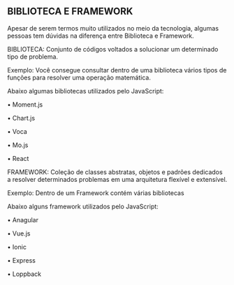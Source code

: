 ## BIBLIOTECA E FRAMEWORK


Apesar de serem termos muito utilizados no meio da tecnologia, algumas pessoas tem dúvidas na diferença entre Biblioteca e Framework.


BIBLIOTECA: Conjunto de códigos voltados a solucionar um determinado tipo de problema.

Exemplo: Você consegue consultar dentro de uma biblioteca vários tipos de funções para resolver uma operação matemática.

Abaixo algumas bibliotecas utilizados pelo JavaScript:

•	Moment.js

•	Chart.js

•	Voca

•	Mo.js

•	React


FRAMEWORK: Coleção de classes abstratas, objetos e padrões dedicados a resolver determinados problemas em uma arquitetura flexível e extensível.

Exemplo: Dentro de um Framework contém várias bibliotecas

Abaixo alguns framework utilizados pelo JavaScript:

•	Anagular

•	Vue.js

•	Ionic

•	Express

•	Loppback

